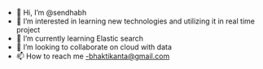 - 👋 Hi, I’m @sendhabh
- 👀 I’m interested in learning new technologies and utilizing it in real time project
- 🌱 I’m currently learning Elastic search
- 💞️ I’m looking to collaborate on cloud with data
- 📫 How to reach me -bhaktikanta@gmail.com

<!---
sendhabh/sendhabh is a ✨ special ✨ repository because its `README.md` (this file) appears on your GitHub profile.
You can click the Preview link to take a look at your changes.
--->
